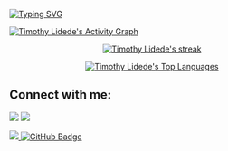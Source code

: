 [![Typing SVG](https://readme-typing-svg.herokuapp.com?size=40&center=true&vCenter=true&width=1000&height=100&lines=hey:\),+Dede+here.;i+write+a+bunch+of+code.;VEEERY+clean+code,+lol.;they+call+me..+"JAVAMAN".;anyway..;WELCOME+TO+MY+PROFILE!)](https://git.io/typing-svg)

<a href="https://github.com/timothylidede/github-readme-activity-graph"><img alt="Timothy Lidede's Activity Graph" src="https://activity-graph.herokuapp.com/graph?username=timothylidede&bg_color=1c041c&color=de34eb&line=5BCDEC&point=FFFFFF&hide_border=false" /></a>

<p align="center">
    <a href="https://github.com/timothylidede/github-readme-streak-stats">
        <img title="🔥 Get streak stats for your profile at git.io/streak-stats" alt="Timothy Lidede's streak" src="https://github-readme-streak-stats.herokuapp.com/?user=timothylidede&theme=black-ice&hide_border=false&stroke=0000&background=1c041c"/>
    </a>
</p>
    
  <p align="center">
  <a href="https://github.com/timothylidede/github-readme-stats"><img alt="Timothy Lidede's Top Languages" src="https://github-readme-stats.vercel.app/api/top-langs/?username=timothylidede&langs_count=8&count_private=true&layout=compact&theme=react&hide_border=false&bg_color=1c041c" /></a>
  <br/>


## Connect with me:
<p align="left">

<a href = "https://www.linkedin.com/in/timothylidede/"><img src="https://img.icons8.com/fluent/48/000000/linkedin.png"/></a>
<a href = "https://twitter.com/timothylidede"><img src="https://img.icons8.com/fluent/48/000000/twitter.png"/></a>

</p>

<a href="https://github.com/Meghna-DAS/github-profile-views-counter">
    <img src="https://komarev.com/ghpvc/?username=timothylidede">
</a>
<a href="https://github.com/timothylidede?tab=followers"><img src="https://img.shields.io/github/followers/timothylidede?label=Followers&style=social" alt="GitHub Badge"></a>

<br/>